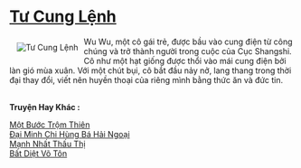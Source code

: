 <a href="https://truyentiki.com/tu-cung-lenh.31937/" title="Tư Cung Lệnh"><h1>Tư Cung Lệnh</h1></a><div style="display:table"><img align="right" style="float: left; padding: 10px;" src="https://truyentiki.com/a/img/str/src/31937.jpg" alt="Tư Cung Lệnh">Wu Wu, một cô gái trẻ, được bầu vào cung điện từ công chúng và trở thành người trong cuộc của Cục Shangshi. Cô như một hạt giống được thổi vào mái cung điện bởi làn gió mùa xuân. Với một chút bụi, cô bắt đầu nảy nở, lang thang trong thời đại thay đổi, viết nên huyền thoại của riêng mình bằng thức ăn và đức tin.</div><p><br><b>Truyện Hay Khác :</b></p><a href="https://truyentiki.com/mot-buoc-trom-thien.31936/" alt="Một Bước Trộm Thiên">Một Bước Trộm Thiên</a><br/><a href="https://github.com/nownovels/topcv/tree/master/truyenhay/31954/README.md" alt="Đại Minh Chi Hùng Bá Hải Ngoại">Đại Minh Chi Hùng Bá Hải Ngoại</a><br/><a href="https://wikitruyen.wordpress.com/2020/06/23/manh-nhat-thau-thi/" alt="Mạnh Nhất Thấu Thị">Mạnh Nhất Thấu Thị</a><br/><a href="https://github.com/nownovels/top500/tree/master/truyenhay/33872/" alt="Bất Diệt Võ Tôn">Bất Diệt Võ Tôn</a><br/>